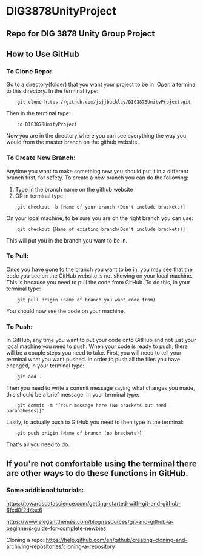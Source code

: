 # DIG3878UnityProject
## Repo for DIG 3878 Unity Group Project

## How to Use GitHub

### To Clone Repo:
Go to a directory(folder) that you want your project to be in.
Open a terminal to this directory.
In the terminal type:
```
    git clone https://github.com/jsjjbuckley/DIG3878UnityProject.git
```
Then in the terminal type:
```
    cd DIG3878UnityProject
```
Now you are in the directory where you can see everything the way you would from the master branch on the github website.

### To Create New Branch:
Anytime you want to make something new you should put it in a different branch first, for safety. To create a new branch you can do the following:
1. Type in the branch name on the github website 
2. OR in terminal type:
```
    git checkout -b [Name of your branch (Don't include brackets)]
```

On your local machine, to be sure you are on the right branch you can use:
```
    git checkout [Name of existing branch(Don't include brackets)] 
```
This will put you in the branch you want to be in.

### To Pull:
Once you have gone to the branch you want to be in, you may see that the code you see on the GitHub website is not showing on your local machine. This is because you need to pull the code from GitHub. To do this, in your terminal type:
```
    git pull origin (name of branch you want code from)
```
You should now see the code on your machine.

### To Push:
In GitHub, any time you want to put your code onto GitHub and not just your local machine you need to push. When your code is ready to push, there will be a couple steps you need to take. 
First, you will need to tell your terminal what you want pushed. In order to push all the files you have changed, in your terminal type:
```
    git add .
```
Then you need to write a commit message saying what changes you made, this should be a brief message. In your terminal type:
```
    git commit -m "[Your message here (No brackets but need parantheses)]"
```
Lastly, to actually push to GitHub you need to then type in the terminal:
```
    git push origin [Name of branch (no brackets)]
```
That's all you need to do.

## If you're not comfortable using the terminal there are other ways to do these functions in GitHub. 

### Some additional tutorials:
https://towardsdatascience.com/getting-started-with-git-and-github-6fcd0f2d4ac6

https://www.elegantthemes.com/blog/resources/git-and-github-a-beginners-guide-for-complete-newbies

Cloning a repo:
https://help.github.com/en/github/creating-cloning-and-archiving-repositories/cloning-a-repository

        
